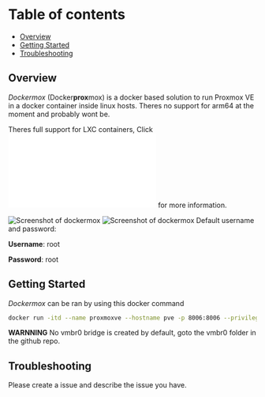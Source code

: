 # Table of contents
- [Overview](#overview)
- [Getting Started](#getting-started)
- [Troubleshooting](#troubleshooting)

## Overview
*Dockermox* (Docker**prox**mox) is a docker based solution to run Proxmox VE in a docker container inside linux hosts. Theres no support for arm64 at the moment and probably wont be.


Theres full support for LXC containers, Click ![here](./lxc/main.md) for more information.

![Screenshot of dockermox](./image.png)
![Screenshot of dockermox](./image2.png)
Default username and password:

**Username**: root 

**Password**: root

## Getting Started
*Dockermox* can be ran by using this docker command
```bash
docker run -itd --name proxmoxve --hostname pve -p 8006:8006 --privileged rtedpro/proxmox:8.4.x
```

**WARNNING** No vmbr0 bridge is created by default, goto the vmbr0 folder in the github repo.

## Troubleshooting
Please create a issue and describe the issue you have.
